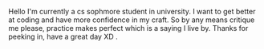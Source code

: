 Hello I'm currently a cs sophmore student in university. I want to get better at coding and have more confidence in my craft. So by any means critique me please, practice makes perfect which is a saying I live by. Thanks for peeking in, have a great day XD .

